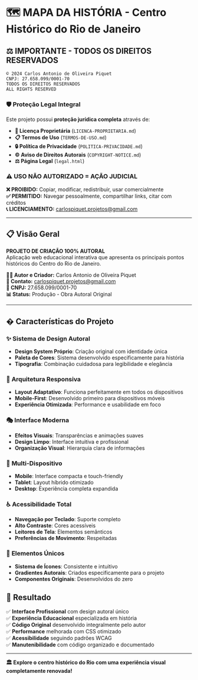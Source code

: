 # 🗺️ MAPA DA HISTÓRIA - Centro Histórico do Rio de Janeiro

## ⚖️ IMPORTANTE - TODOS OS DIREITOS RESERVADOS

```
© 2024 Carlos Antonio de Oliveira Piquet
CNPJ: 27.658.099/0001-70
TODOS OS DIREITOS RESERVADOS
ALL RIGHTS RESERVED
```

### 🛡️ Proteção Legal Integral
Este projeto possui **proteção jurídica completa** através de:

- **📄 Licença Proprietária** (`LICENCA-PROPRIETARIA.md`)
- **📋 Termos de Uso** (`TERMOS-DE-USO.md`) 
- **🔒 Política de Privacidade** (`POLITICA-PRIVACIDADE.md`)
- **© Aviso de Direitos Autorais** (`COPYRIGHT-NOTICE.md`)
- **⚖️ Página Legal** (`legal.html`)

### ⚠️ USO NÃO AUTORIZADO = AÇÃO JUDICIAL

**❌ PROIBIDO:** Copiar, modificar, redistribuir, usar comercialmente  
**✅ PERMITIDO:** Navegar pessoalmente, compartilhar links, citar com créditos  
**📞 LICENCIAMENTO:** carlospiquet.projetos@gmail.com

---

## 📋 Visão Geral

**PROJETO DE CRIAÇÃO 100% AUTORAL**  
Aplicação web educacional interativa que apresenta os principais pontos históricos do Centro do Rio de Janeiro.

**👨‍🏫 Autor e Criador:** Carlos Antonio de Oliveira Piquet  
**📧 Contato:** carlospiquet.projetos@gmail.com  
**🏢 CNPJ:** 27.658.099/0001-70  
**📊 Status:** Produção - Obra Autoral Original

---

## � Características do Projeto

### ✨ **Sistema de Design Autoral**
- **Design System Próprio**: Criação original com identidade única
- **Paleta de Cores**: Sistema desenvolvido especificamente para história
- **Tipografia**: Combinação cuidadosa para legibilidade e elegância

### 🎯 **Arquitetura Responsiva**
- **Layout Adaptativo**: Funciona perfeitamente em todos os dispositivos
- **Mobile-First**: Desenvolvido primeiro para dispositivos móveis
- **Experiência Otimizada**: Performance e usabilidade em foco

### 🎭 **Interface Moderna**
- **Efeitos Visuais**: Transparências e animações suaves
- **Design Limpo**: Interface intuitiva e profissional
- **Organização Visual**: Hierarquia clara de informações

### 📱 **Multi-Dispositivo**
- **Mobile**: Interface compacta e touch-friendly
- **Tablet**: Layout híbrido otimizado
- **Desktop**: Experiência completa expandida

### ♿ **Acessibilidade Total**
- **Navegação por Teclado**: Suporte completo
- **Alto Contraste**: Cores acessíveis
- **Leitores de Tela**: Elementos semânticos
- **Preferências de Movimento**: Respeitadas

### 🎨 **Elementos Únicos**
- **Sistema de Ícones**: Consistente e intuitivo
- **Gradientes Autorais**: Criados especificamente para o projeto
- **Componentes Originais**: Desenvolvidos do zero

## 🎯 **Resultado**

✅ **Interface Profissional** com design autoral único  
✅ **Experiência Educacional** especializada em história  
✅ **Código Original** desenvolvido integralmente pelo autor  
✅ **Performance** melhorada com CSS otimizado  
✅ **Acessibilidade** seguindo padrões WCAG  
✅ **Manutenibilidade** com código organizado e documentado  

---

**🏛️ Explore o centro histórico do Rio com uma experiência visual completamente renovada!**